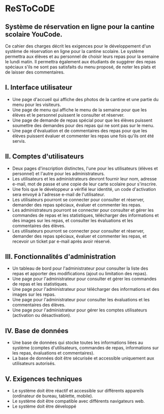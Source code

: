 # ReSToCoDE

## Système de réservation en ligne pour la cantine scolaire YouCode.

Ce cahier des charges décrit les exigences pour le développement d'un système de réservation en ligne pour la cantine scolaire. Le système permettra aux élèves et au personnel de choisir leurs repas pour la semaine le lundi matin. Il permettra également aux étudiants de suggérer des repas spéciaux s'ils ne sont pas satisfaits du menu proposé, de noter les plats et de laisser des commentaires.

## I. Interface utilisateur

-   Une page d'accueil qui affiche des photos de la cantine et une partie du menu pour les visiteurs.
-   Une page de menu qui affiche le menu de la semaine pour que les élèves et le personnel puissent le consulter et réserver.
-   Une page de demande de repas spécial pour que les élèves puissent soumettre des demandes pour des repas qui ne sont pas sur le menu.
-   Une page d'évaluation et de commentaires des repas pour que les élèves puissent évaluer et commenter les repas une fois qu'ils ont été servis.

## II. Comptes d'utilisateurs

-   Deux pages d'inscription distinctes, l'une pour les utilisateurs (élèves et personnel) et l'autre pour les administrateurs.
-   Les utilisateurs et les administrateurs devront fournir leur nom, adresse e-mail, mot de passe et une copie de leur carte scolaire pour s'inscrire.
-   Une fois que le développeur a vérifié leur identité, un code d'activation sera envoyé à l'adresse e-mail de l'utilisateur.
-   Les utilisateurs pourront se connecter pour consulter et réserver, demander des repas spéciaux, évaluer et commenter les repas.
-   Les administrateurs pourront se connecter pour consulter et gérer les commandes de repas et les statistiques, télécharger des informations et des images sur les repas, et consulter les évaluations et les commentaires des élèves.
-   Les utilisateurs pourront se connecter pour consulter et réserver, demander des repas spéciaux, évaluer et commenter les repas, et recevoir un ticket par e-mail après avoir réservé.

## III. Fonctionnalités d'administration

-   Un tableau de bord pour l'administrateur pour consulter la liste des repas et apporter des modifications (ajout ou limitation des repas).
-   Une page pour l'administrateur pour consulter et gérer les commandes de repas et les statistiques.
-   Une page pour l'administrateur pour télécharger des informations et des images sur les repas.
-   Une page pour l'administrateur pour consulter les évaluations et les commentaires des élèves.
-   Une page pour l'administrateur pour gérer les comptes utilisateurs (activation ou désactivation).

## IV. Base de données

-   Une base de données qui stocke toutes les informations liées au système (comptes d'utilisateurs, commandes de repas, informations sur les repas, évaluations et commentaires).
-   La base de données doit être sécurisée et accessible uniquement aux utilisateurs autorisés.

## V. Exigences techniques

-   Le système doit être réactif et accessible sur différents appareils (ordinateur de bureau, tablette, mobile).
-   Le système doit être compatible avec différents navigateurs web.
-   Le système doit être développé
